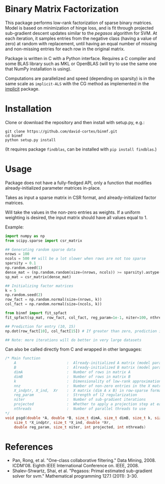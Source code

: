 # Binary Matrix Factorization

This package performs low-rank factorization of sparse binary matrices. Model is based on minimization of hinge loss, and is fit through projected sub-gradient descent updates similar to the _pegasos_ algorithm for SVM. At each iteration, it samples entries from the negative class (having a value of zero) at random with replacement, until having an equal number of missing and non-missing entries for each row in the original matrix.

Package is written in C with a Python interface. Requires a C compiler and some BLAS library such as MKL or OpenBLAS (will try to use the same one that NumPy installation is using).

Computations are parallelized and speed (depending on sparsity) is in the same scale as `implicit-ALS` with the CG method as implemented in the [implicit](https://github.com/benfred/implicit) package.

# Installation

Clone or download the repository and then install with setup.py, e.g.:

```
git clone https://github.com/david-cortes/binmf.git
cd binmf
python setup.py install
```
(It requires package `findblas`, can be installed with `pip install findblas`.)

# Usage

Package does not have a fully-fledged API, only a function that modifies already-initialized parameter matrices in-place.

Takes as input a sparse matrix in CSR format, and already-initialized factor matrices.

Will take the values in the non-zero entries as weights. If a uniform weighting is desired, the input matrix should have all values equal to 1.

Example:
```python
import numpy as np
from scipy.sparse import csr_matrix

## Generating random sparse data
nrows = 100
ncols = 500 ## will be a lot slower when rows are not too sparse
sparsity = 0.1
np.random.seed(1)
dense_mat = (np.random.random(size=(nrows, ncols)) >= sparsity).astype('uint8')
sp_mat = csr_matrix(dense_mat)

## Initializing factor matrices
k = 5
np.random.seed(2)
row_fact = np.random.normal(size=(nrows, k))
col_fact = np.random.normal(size=(ncols, k))

from binmf import fit_spfact
fit_spfact(sp_mat, row_fact, col_fact, reg_param=1e-1, niter=100, nthreads=1) #adjust number of threads for your setup

## Prediction for entry (10, 15)
np.dot(row_fact[10], col_fact[15]) # If greater than zero, prediction is value 1, otherwise prediction is value 0

## Note: more iterations will do better in very large datasets
```

Can also be called directly from C and wrapped in other languages:

```c
/* Main function
	A                       :  Already-initialized A matrix (model parameters)
	B                       :  Already-initialized B matrix (model parameters)
	dimA                    :  Number of rows in matrix A
	dimB                    :  Number of rows in matrix B
	k                       :  Dimensionality of low-rank approximation (number of columns in A and B)
	nnz                     :  Number of non-zero entries in the X matrix
	X_indptr, X_ind,  Xr    :  X matrix (dim A x B) in row-sparse format - values indicate weights, Xr is ignored when there's no weights
	reg_param               :  Strength of l2 regularization
	niter                   :  Number of sub-gradient iterations
	projected               :  Whether to apply a projection step at each update (recommended)
	nthreads                :  Number of parallel threads to use
*/
void psgd(double *A, double *B, size_t dimA, size_t dimB, size_t k, size_t nnz,
	size_t *X_indptr, size_t *X_ind, double *Xr,
	double reg_param, size_t niter, int projected, int nthreads)
```


# References
* Pan, Rong, et al. "One-class collaborative filtering." Data Mining, 2008. ICDM'08. Eighth IEEE International Conference on. IEEE, 2008.
* Shalev-Shwartz, Shai, et al. "Pegasos: Primal estimated sub-gradient solver for svm." Mathematical programming 127.1 (2011): 3-30.
